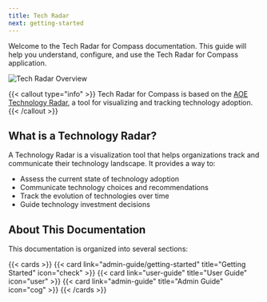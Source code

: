 ```yaml
---
title: Tech Radar
next: getting-started
---
```


Welcome to the Tech Radar for Compass documentation. This guide will help you understand, configure, and use the Tech Radar for Compass application.

 <img src="/images/tech-radar-overview.png" alt="Tech Radar Overview" class="hx-w-full hx-rounded-lg hx-shadow-lg">
 
{{< callout type="info" >}}
Tech Radar for Compass is based on the [AOE Technology Radar](https://www.aoe.com/techradar/), a tool for visualizing and tracking technology adoption.
{{< /callout >}}

## What is a Technology Radar?

A Technology Radar is a visualization tool that helps organizations track and communicate their technology landscape. It provides a way to:

- Assess the current state of technology adoption
- Communicate technology choices and recommendations
- Track the evolution of technologies over time
- Guide technology investment decisions

## About This Documentation

This documentation is organized into several sections:

{{< cards >}}
  {{< card link="admin-guide/getting-started" title="Getting Started" icon="check" >}}
  {{< card link="user-guide" title="User Guide" icon="user" >}}
  {{< card link="admin-guide" title="Admin Guide" icon="cog" >}}
{{< /cards >}}
